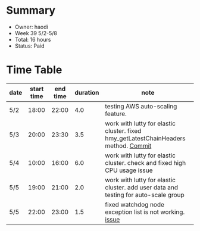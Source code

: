 # Summary
* Owner: haodi
* Week 39 5/2-5/8
* Total:  16 hours
* Status: Paid

# Time Table
| date  | start time  | end time | duration  |  note |
|---|---|---|---|---|
| 5/2 | 18:00 | 22:00 | 4.0 | testing AWS auto-scaling feature. |
| 5/3 | 20:00 | 23:30 | 3.5 | work with lutty for elastic cluster. fixed hmy_getLatestChainHeaders method. [Commit](https://github.com/LuttyYang/harmony/commit/f13d440823bb0787e8a6c73e6dfc6861ea3f96be) |
| 5/4 | 10:00 | 16:00 | 6.0 | work with lutty for elastic cluster. check and fixed high CPU usage issue |
| 5/5 | 19:00 | 21:00 | 2.0 | work with lutty for elastic cluster. add user data and testing for auto-scale group |
| 5/5 | 22:00 | 23:00 | 1.5 | fixed watchdog node exception list is not working. [issue](https://github.com/harmony-one/watchdog/issues/48) |